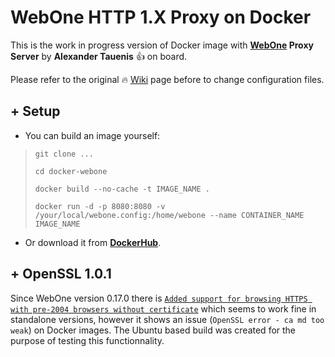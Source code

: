 # WebOne HTTP 1.X Proxy on Docker

This is the work in progress version of Docker image with **[WebOne](https://github.com/atauenis/webone) Proxy Server** by **Alexander Tauenis** 👍 on board.

Please refer to the original 🔥 [Wiki](https://github.com/atauenis/webone/wiki) page before to change configuration files.

## **+ Setup**

- You can build an image yourself:

> `git clone ...`
> 
> `cd docker-webone`
> 
> `docker build --no-cache -t IMAGE_NAME .`
> 
> `docker run -d -p 8080:8080 -v /your/local/webone.config:/home/webone --name CONTAINER_NAME IMAGE_NAME`

- Or download it from **[DockerHub](https://hub.docker.com/r/u306060/webone)**.

## **+ OpenSSL 1.0.1**

Since WebOne version 0.17.0 there is [`Added support for browsing HTTPS with pre-2004 browsers without certificate`](https://github.com/atauenis/webone/releases/tag/v0.17.0) which seems to work fine in standalone versions, however it shows an issue (`OpenSSL error - ca md too weak`) on Docker images. The Ubuntu based build was created for the purpose of testing this functionnality.
